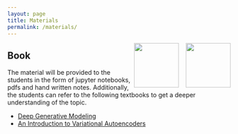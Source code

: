 ```yaml
---
layout: page
title: Materials
permalink: /materials/
---
```


<img src = "../_images/cover6.png" width="101" align="right">
<img src = "../_images/cover0.png" width="10" align="right">
<img src = "../_images/cover5.png" width="101" align="right">



## Book
The material will be provided to the students in the form of jupyter notebooks, pdfs and hand written notes. Additionally, the students can refer to the following textbooks to get a deeper understanding of the topic.
* <a href = "https://link.springer.com/book/10.1007/978-3-030-93158-2" target = "_blank">Deep Generative Modeling</a>
* <a href = "https://arxiv.org/pdf/1906.02691.pdf" target = "_blank">An Introduction to Variational Autoencoders</a>

<!--
## Additional Course Materials

* If you are not familiar with Python programming, use any online tutorial to get a handle of it.
* [Material #1](http://www.example.com/): how a computer chess player thinks!
* [Material #2](http://www.example.com/): how a computer chess player thinks!
* [Material #3](http://www.example.com/): how a computer chess player thinks!
* [Material #4](http://www.example.com/): how a computer chess player thinks!
* [Material #5](http://www.example.com/): how a computer chess player thinks!
-->
